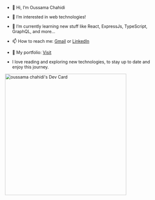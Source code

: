- 👋 Hi, I’m Oussama Chahidi
- 👀 I’m interested in web technologies!
- 🌱 I’m currently learning new stuff like React, ExpressJs, TypeScript, GraphQL, and more...
- 📫 How to reach me: [Gmail](oussamachahidi20@gmail.com) or [LinkedIn](https://www.linkedin.com/in/oussama-chahidi-aa1252219/)
- 📄 My portfolio: [Visit](https://portfolio-pi-three-67.vercel.app/)

- I love reading and exploring new technologies, to stay up to date and enjoy this journey.

<a href="https://app.daily.dev/OussamaX"><img src="https://api.daily.dev/devcards/1ca8095c251a4680af1964bdde1f45a8.png?r=c7p" width="400" alt="oussama chahidi's Dev Card"/></a>
